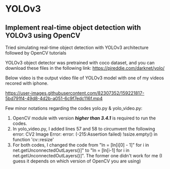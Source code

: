 # YOLOv3 
## Implement real-time object detection with YOLOv3 using OpenCV

Tried simulating real-time object detection with YOLOv3 architecture followed by OpenCV tutorials

YOLOv3 object detector was pretrained with coco dataset, and you can download these files in the following link: https://pjreddie.com/darknet/yolo/

Below video is the output video file of YOLOv3 model with one of my videos recored with iphone.

https://user-images.githubusercontent.com/82307352/159221817-5bd791f4-49d8-4d2b-a051-6c9f7edc116f.mp4

Few minor notations regarding the codes yolo.py & yolo_video.py:

1. OpenCV module with version **_higher than 3.4.1_** is required to run the codes.
2. In yolo_video.py, I added lines 57 and 58 to circumvent the following error: CV2 Image Error: error: (-215:Assertion failed) !ssize.empty() in function 'cv::resize'
3. For both codes, I changed the code from "ln = [ln[i[0] - 1]" for i in net.getUnconnectedOutLayers()]" to "ln = [ln[i-1]  for i in net.getUnconnectedOutLayers()]". The former one didn't work for me (I guess it depends on which version of OpenCV you are using)
